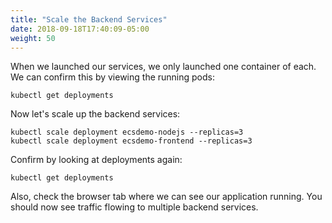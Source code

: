 ```yaml
---
title: "Scale the Backend Services"
date: 2018-09-18T17:40:09-05:00
weight: 50
---
```


When we launched our services, we only launched one container of each. We can
confirm this by viewing the running pods:
```
kubectl get deployments
```

Now let's scale up the backend services:
```
kubectl scale deployment ecsdemo-nodejs --replicas=3
kubectl scale deployment ecsdemo-frontend --replicas=3
```
Confirm by looking at deployments again:
```
kubectl get deployments
```

Also, check the browser tab where we can see our application running. You should
now see traffic flowing to multiple backend services.
